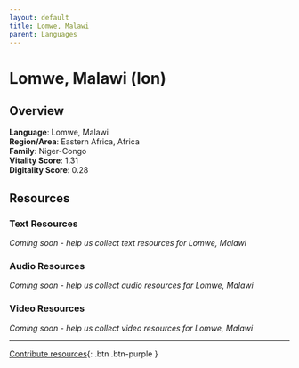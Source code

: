 ```yaml
---
layout: default
title: Lomwe, Malawi
parent: Languages
---
```


# Lomwe, Malawi (lon)

## Overview

**Language**: Lomwe, Malawi  
**Region/Area**: Eastern Africa, Africa  
**Family**: Niger-Congo  
**Vitality Score**: 1.31  
**Digitality Score**: 0.28  

## Resources

### Text Resources
*Coming soon - help us collect text resources for Lomwe, Malawi*

### Audio Resources
*Coming soon - help us collect audio resources for Lomwe, Malawi*

### Video Resources
*Coming soon - help us collect video resources for Lomwe, Malawi*

---

[Contribute resources](https://fairtrain.github.io/){: .btn .btn-purple }
